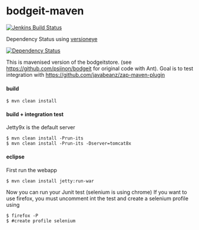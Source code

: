 bodgeit-maven
================

[![Jenkins Build Status](http://home.nabla.mobi:8380/jenkins/job/bodgeit-maven-nightly/badge/icon)](http://home.nabla.mobi:8380/jenkins/job/bodgeit-maven-nightly)

Dependency Status using [versioneye](https://www.versioneye.com/users/AlbanAndrieu)

[![Dependency Status](https://www.versioneye.com/user/projects/55279e252ced4ffffe0006a1/badge.svg?style=flat)](https://www.versioneye.com/user/projects/55279e252ced4ffffe0006a1/visual)

This is mavenised version of the bodgeitstore. (see https://github.com/psiinon/bodgeit for original code with Ant).
Goal is to test integration with https://github.com/javabeanz/zap-maven-plugin

#### build

```
$ mvn clean install
```

#### build + integration test

Jetty9x is the default server

```
$ mvn clean install -Prun-its
$ mvn clean install -Prun-its -Dserver=tomcat8x
```

#### eclipse

First run the webapp

```
$ mvn clean install jetty:run-war
```

Now you can run your Junit test (selenium is using chrome)
If you want to use firefox, you must uncomment int the test and create a selenium profile using

```
$ firefox -P
$ #create profile selenium
```
